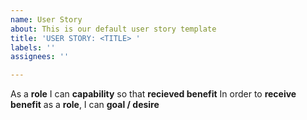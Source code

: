 ```yaml
---
name: User Story
about: This is our default user story template
title: 'USER STORY: <TITLE> '
labels: ''
assignees: ''

---
```


As a **role** I can **capability** so that **recieved benefit**
In order to **receive benefit** as a **role**, I can **goal / desire**
